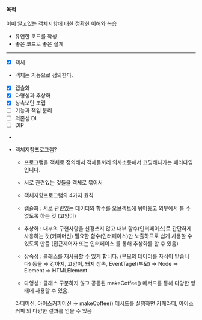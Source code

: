 #### 목적

이미 알고있는 객체지향에 대한 정확한 이해와 복습

- 유연한 코드를 작성
- 좋은 코드로 좋은 설계

---

- [x] 객체
- 객체는 기능으로 정의한다.
- [x] 캡슐화
- [x] 다형성과 추상화
- [x] 상속보단 조립
- [ ] 기능과 책임 분리
- [ ] 의존성 DI
- [ ] DIP

-
- 객체지향프로그램?

  - 프로그램을 객체로 정의해서 객체들끼리 의사소통해서 코딩해나가는 패러다임 입니다.

  - 서로 관련있는 것들을 객체로 묶어서

  - 객체지향프로그램의 4가지 원칙

  - 캡슐화 : 서로 관련있는 데이터와 함수를 오브젝트에 묶어놓고 외부에서 볼 수 없도록 하는 것 (고양이)

  - 추상화 : 내부의 구현사항을 신경쓰지 않고 내부 함수(인터페이스)로 간단하게 사용하는 것(커피머신) 필요한 함수(인터페이스)만 노출하므로 쉽게 사용할 수 있도록 만듬 (접근제어자 또는 인터페이스 를 통해 추상화를 할 수 있음)

  - 상속성 : 클래스를 재사용할 수 있게 합니다. (부모의 데이터를 자식이 받습니다) 동물 ⇒ 강아지, 고양이, 돼지 상속, EventTaget(부모) ⇒ Node ⇒ Element ⇒ HTMLElement

  - 다형성 : 클래스 구분하지 않고 공통된 makeCoffee() 메서드를 통해 다양한 형태에 사용할 수 있음.

  라떼머신, 아이스커피머신 ⇒ makeCoffee() 메서드를 실행하면 카페라떼, 아이스커피 의 다양한 결과를 얻을 수 있음
